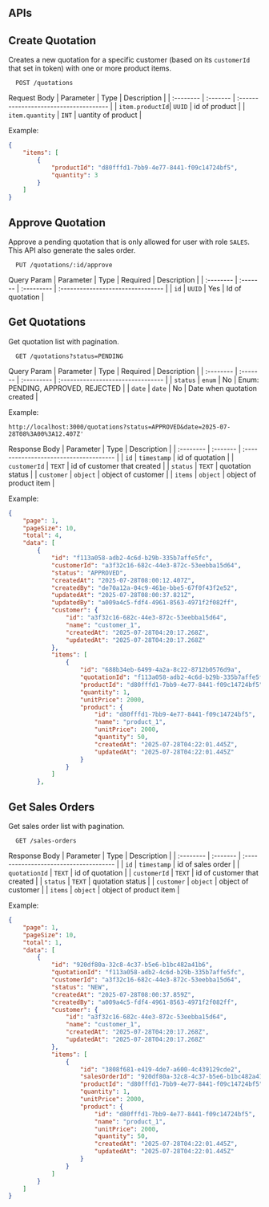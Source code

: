 ## APIs

## Create Quotation
Creates a new quotation for a specific customer (based on its `customerId` that set in token) with one or more product items.

```http
  POST /quotations
```

Request Body
| Parameter | Type        | Description                            |
| :-------- | :-------    | :------------------------------------- |
| `item.productId`| `UUID`      | id of product               |
| `item.quantity` | `INT`      | uantity of product     |

Example:
```json
{
    "items": [
        {
            "productId": "d80fffd1-7bb9-4e77-8441-f09c14724bf5",
            "quantity": 3
        }
    ]
}
```

## Approve Quotation
Approve a pending quotation that is only allowed for user with role `SALES`. This API also generate the sales order.

```http
  PUT /quotations/:id/approve
```

Query Param
| Parameter | Type        | Required   | Description                       |
| :-------- | :-------    | :--------- | :-------------------------------- |
| `id` | `UUID`       | Yes        | Id of quotation                      |

## Get Quotations
Get quotation list with pagination. 

```http
  GET /quotations?status=PENDING
```

Query Param
| Parameter | Type        | Required   | Description                       |
| :-------- | :-------    | :--------- | :-------------------------------- |
| `status` | `enum`       | No        | Enum: PENDING, APPROVED, REJECTED                       |
| `date`      | `date` | No        | Date when quotation created       |

Example: 
```http
http://localhost:3000/quotations?status=APPROVED&date=2025-07-28T08%3A00%3A12.407Z'
```

Response Body
| Parameter | Type        | Description                            |
| :-------- | :-------    | :------------------------------------- |
| `id`      | `timestamp` | id of quotation |
| `customerId` | `TEXT`      | id of customer that created               |
| `status` | `TEXT`      | quotation status     |
| `customer` | `object`      | object of customer     |
| `items` | `object`      | object of product item     |

Example:
```json
{
    "page": 1,
    "pageSize": 10,
    "total": 4,
    "data": [
        {
            "id": "f113a058-adb2-4c6d-b29b-335b7affe5fc",
            "customerId": "a3f32c16-682c-44e3-872c-53eebba15d64",
            "status": "APPROVED",
            "createdAt": "2025-07-28T08:00:12.407Z",
            "createdBy": "de70a12a-04c9-461e-bbe5-67f0f43f2e52",
            "updatedAt": "2025-07-28T08:00:37.821Z",
            "updatedBy": "a009a4c5-fdf4-4961-8563-4971f2f082ff",
            "customer": {
                "id": "a3f32c16-682c-44e3-872c-53eebba15d64",
                "name": "customer_1",
                "createdAt": "2025-07-28T04:20:17.268Z",
                "updatedAt": "2025-07-28T04:20:17.268Z"
            },
            "items": [
                {
                    "id": "688b34eb-6499-4a2a-8c22-8712b0576d9a",
                    "quotationId": "f113a058-adb2-4c6d-b29b-335b7affe5fc",
                    "productId": "d80fffd1-7bb9-4e77-8441-f09c14724bf5",
                    "quantity": 1,
                    "unitPrice": 2000,
                    "product": {
                        "id": "d80fffd1-7bb9-4e77-8441-f09c14724bf5",
                        "name": "product_1",
                        "unitPrice": 2000,
                        "quantity": 50,
                        "createdAt": "2025-07-28T04:22:01.445Z",
                        "updatedAt": "2025-07-28T04:22:01.445Z"
                    }
                }
            ]
        },
```
## Get Sales Orders
Get sales order list with pagination. 

```http
  GET /sales-orders
```

Response Body
| Parameter | Type        | Description                            |
| :-------- | :-------    | :------------------------------------- |
| `id`      | `timestamp` | id of sales order |
| `quotationId` | `TEXT`      | id of quotation               |
| `customerId` | `TEXT`      | id of customer that created               |
| `status` | `TEXT`      | quotation status     |
| `customer` | `object`      | object of customer     |
| `items` | `object`      | object of product item     |

Example:
```json
{
    "page": 1,
    "pageSize": 10,
    "total": 1,
    "data": [
        {
            "id": "920df80a-32c8-4c37-b5e6-b1bc482a41b6",
            "quotationId": "f113a058-adb2-4c6d-b29b-335b7affe5fc",
            "customerId": "a3f32c16-682c-44e3-872c-53eebba15d64",
            "status": "NEW",
            "createdAt": "2025-07-28T08:00:37.859Z",
            "createdBy": "a009a4c5-fdf4-4961-8563-4971f2f082ff",
            "customer": {
                "id": "a3f32c16-682c-44e3-872c-53eebba15d64",
                "name": "customer_1",
                "createdAt": "2025-07-28T04:20:17.268Z",
                "updatedAt": "2025-07-28T04:20:17.268Z"
            },
            "items": [
                {
                    "id": "3808f681-e419-4de7-a600-4c439129cde2",
                    "salesOrderId": "920df80a-32c8-4c37-b5e6-b1bc482a41b6",
                    "productId": "d80fffd1-7bb9-4e77-8441-f09c14724bf5",
                    "quantity": 1,
                    "unitPrice": 2000,
                    "product": {
                        "id": "d80fffd1-7bb9-4e77-8441-f09c14724bf5",
                        "name": "product_1",
                        "unitPrice": 2000,
                        "quantity": 50,
                        "createdAt": "2025-07-28T04:22:01.445Z",
                        "updatedAt": "2025-07-28T04:22:01.445Z"
                    }
                }
            ]
        }
    ]
}
```
